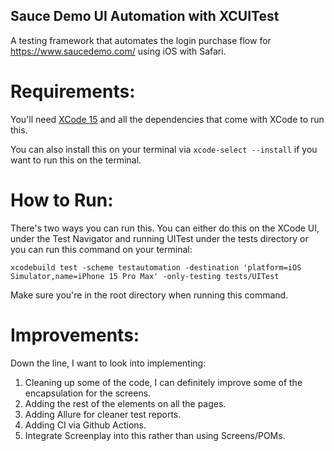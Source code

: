 ## Sauce Demo UI Automation with XCUITest
A testing framework that automates the login purchase flow for https://www.saucedemo.com/ using iOS with Safari.

**Requirements:** 
===
You'll need [XCode 15](https://developer.apple.com/xcode/) and all the dependencies that come with XCode to run this. 

You can also install this on your terminal via ```xcode-select --install``` if you want to run this on the terminal.

How to Run:
===
There's two ways you can run this. You can either do this on the XCode UI, under the Test Navigator and running UITest under the tests directory or you can run this command on your terminal: 

```xcodebuild test -scheme testautomation -destination 'platform=iOS Simulator,name=iPhone 15 Pro Max' -only-testing tests/UITest```

Make sure you're in the root directory when running this command.

Improvements:
===
Down the line, I want to look into implementing:

1. Cleaning up some of the code, I can definitely improve some of the encapsulation for the screens.
2. Adding the rest of the elements on all the pages.
3. Adding Allure for cleaner test reports.
4. Adding CI via Github Actions.
5. Integrate Screenplay into this rather than using Screens/POMs.
